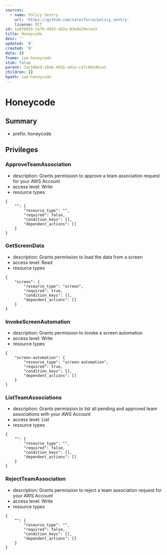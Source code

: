 ```yaml
---
sources:
  - name: Policy Sentry
    url: 'https://github.com/salesforce/policy_sentry'
    license: MIT
id: 1a0f6056-3af8-4955-ad2a-83e0a29ecea3
title: Honeycode
desc: ''
updated: '0'
created: '0'
data: {}
fname: iam.honeycode
stub: false
parent: 7ac589e9-18e6-402b-a01e-ca7c802d0ce1
children: []
hpath: iam.honeycode
---
```

# Honeycode

## Summary

- prefix: honeycode

## Privileges

### ApproveTeamAssociation

- description: Grants permission to approve a team association request for your AWS Account
- access level: Write
- resource types

```
{
    "": {
        "resource_type": "",
        "required": false,
        "condition_keys": [],
        "dependent_actions": []
    }
}
```

### GetScreenData

- description: Grants permission to load the data from a screen
- access level: Read
- resource types

```
{
    "screen": {
        "resource_type": "screen",
        "required": true,
        "condition_keys": [],
        "dependent_actions": []
    }
}
```

### InvokeScreenAutomation

- description: Grants permission to invoke a screen automation
- access level: Write
- resource types

```
{
    "screen-automation": {
        "resource_type": "screen-automation",
        "required": true,
        "condition_keys": [],
        "dependent_actions": []
    }
}
```

### ListTeamAssociations

- description: Grants permission to list all pending and approved team associations with your AWS Account
- access level: List
- resource types

```
{
    "": {
        "resource_type": "",
        "required": false,
        "condition_keys": [],
        "dependent_actions": []
    }
}
```

### RejectTeamAssociation

- description: Grants permission to reject a team association request for your AWS Account
- access level: Write
- resource types

```
{
    "": {
        "resource_type": "",
        "required": false,
        "condition_keys": [],
        "dependent_actions": []
    }
}
```
